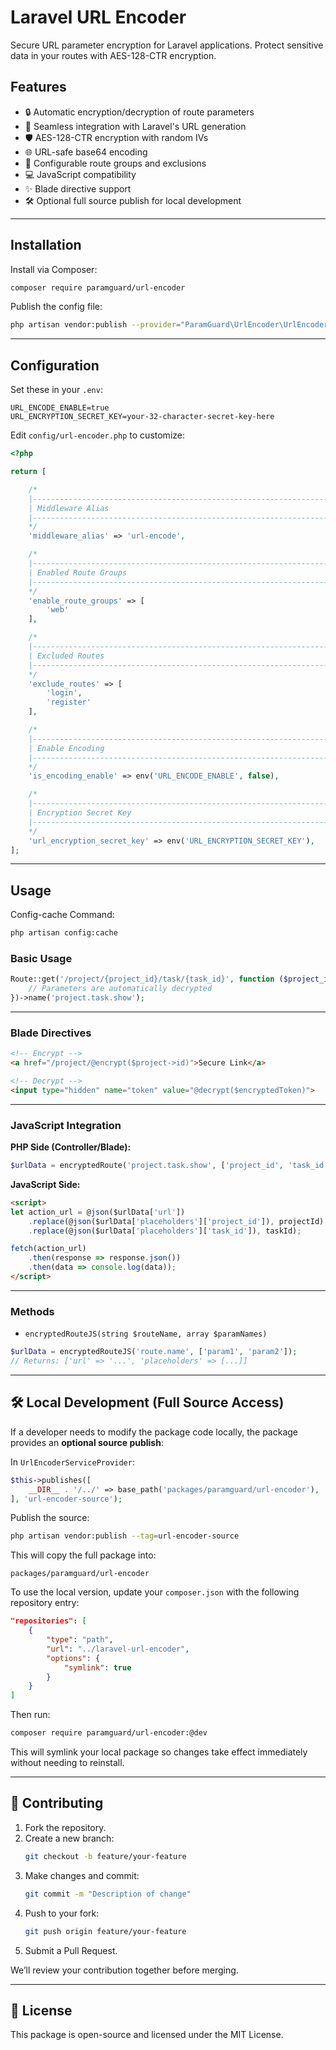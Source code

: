 
# Laravel URL Encoder

Secure URL parameter encryption for Laravel applications. Protect sensitive data in your routes with AES-128-CTR encryption.

## Features

- 🔒 Automatic encryption/decryption of route parameters
- 🔄 Seamless integration with Laravel's URL generation
- 🛡️ AES-128-CTR encryption with random IVs
- 🌐 URL-safe base64 encoding
- 🚦 Configurable route groups and exclusions
- 💻 JavaScript compatibility
- ✨ Blade directive support
- 🛠 Optional full source publish for local development

---

## Installation

Install via Composer:

```bash
composer require paramguard/url-encoder
```

Publish the config file:

```bash
php artisan vendor:publish --provider="ParamGuard\UrlEncoder\UrlEncoderServiceProvider" --tag="url-encoder-config"
```

---

## Configuration

Set these in your `.env`:

```dotenv
URL_ENCODE_ENABLE=true
URL_ENCRYPTION_SECRET_KEY=your-32-character-secret-key-here
```

Edit `config/url-encoder.php` to customize:

```php
<?php

return [

    /*
    |--------------------------------------------------------------------------
    | Middleware Alias
    |--------------------------------------------------------------------------
    */
    'middleware_alias' => 'url-encode',

    /*
    |--------------------------------------------------------------------------
    | Enabled Route Groups
    |--------------------------------------------------------------------------
    */
    'enable_route_groups' => [
        'web'
    ],

    /*
    |--------------------------------------------------------------------------
    | Excluded Routes
    |--------------------------------------------------------------------------
    */
    'exclude_routes' => [
        'login',
        'register'
    ],

    /*
    |--------------------------------------------------------------------------
    | Enable Encoding
    |--------------------------------------------------------------------------
    */
    'is_encoding_enable' => env('URL_ENCODE_ENABLE', false),

    /*
    |--------------------------------------------------------------------------
    | Encryption Secret Key
    |--------------------------------------------------------------------------
    */
    'url_encryption_secret_key' => env('URL_ENCRYPTION_SECRET_KEY'),
];
```

---

## Usage

Config-cache Command:

```bash
php artisan config:cache
```

### Basic Usage

```php
Route::get('/project/{project_id}/task/{task_id}', function ($project_id, $task_id) {
    // Parameters are automatically decrypted
})->name('project.task.show');
```

---

### Blade Directives

```html
<!-- Encrypt -->
<a href="/project/@encrypt($project->id)">Secure Link</a>

<!-- Decrypt -->
<input type="hidden" name="token" value="@decrypt($encryptedToken)">
```

---

### JavaScript Integration

**PHP Side (Controller/Blade):**
```php
$urlData = encryptedRoute('project.task.show', ['project_id', 'task_id']);
```

**JavaScript Side:**
```html
<script>
let action_url = @json($urlData['url'])
    .replace(@json($urlData['placeholders']['project_id']), projectId)
    .replace(@json($urlData['placeholders']['task_id']), taskId);

fetch(action_url)
    .then(response => response.json())
    .then(data => console.log(data));
</script>
```

---

### Methods

- `encryptedRouteJS(string $routeName, array $paramNames)`

```php
$urlData = encryptedRouteJS('route.name', ['param1', 'param2']);
// Returns: ['url' => '...', 'placeholders' => [...]]
```

---

## 🛠 Local Development (Full Source Access)

If a developer needs to modify the package code locally, the package provides an **optional source publish**:

In `UrlEncoderServiceProvider`:
```php
$this->publishes([
    __DIR__ . '/../' => base_path('packages/paramguard/url-encoder'),
], 'url-encoder-source');
```

Publish the source:
```bash
php artisan vendor:publish --tag=url-encoder-source
```

This will copy the full package into:
```
packages/paramguard/url-encoder
```

To use the local version, update your `composer.json` with the following repository entry:

```json
"repositories": [
    {
        "type": "path",
        "url": "../laravel-url-encoder",
        "options": {
            "symlink": true
        }
    }
]
```

Then run:

```bash
composer require paramguard/url-encoder:@dev
```

This will symlink your local package so changes take effect immediately without needing to reinstall.

---

## 🤝 Contributing

1. Fork the repository.
2. Create a new branch:
   ```bash
   git checkout -b feature/your-feature
   ```
3. Make changes and commit:
   ```bash
   git commit -m "Description of change"
   ```
4. Push to your fork:
   ```bash
   git push origin feature/your-feature
   ```
5. Submit a Pull Request.

We’ll review your contribution together before merging.

---

## 📄 License

This package is open-source and licensed under the MIT License.
